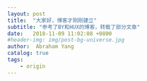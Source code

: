 ```yaml
---
layout: post
title:  "大家好，博客才刚刚建立"
subtitle: "参考了BY和HUX的博客，转载了部分文章"
date:   2018-11-09 11:02:08 +0800
#header-img: img/post-bg-universe.jpg
author:  Abraham Yang
catalog: true
tags:
    - origin
---
```


